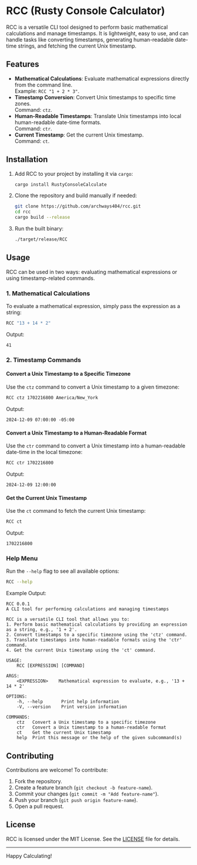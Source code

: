 
# RCC (Rusty Console Calculator)

RCC is a versatile CLI tool designed to perform basic mathematical calculations and manage timestamps. It is lightweight, easy to use, and can handle tasks like converting timestamps, generating human-readable date-time strings, and fetching the current Unix timestamp.

## Features

- **Mathematical Calculations**: Evaluate mathematical expressions directly from the command line.  
  Example: `RCC "1 + 2 * 3"`.
- **Timestamp Conversion**: Convert Unix timestamps to specific time zones.  
  Command: `ctz`.
- **Human-Readable Timestamps**: Translate Unix timestamps into local human-readable date-time formats.  
  Command: `ctr`.
- **Current Timestamp**: Get the current Unix timestamp.  
  Command: `ct`.

## Installation

1. Add RCC to your project by installing it via `cargo`:

   ```bash
   cargo install RustyConsoleCalculate
   ```

2. Clone the repository and build manually if needed:

   ```bash
   git clone https://github.com/archways404/rcc.git
   cd rcc
   cargo build --release
   ```

3. Run the built binary:

   ```bash
   ./target/release/RCC
   ```

## Usage

RCC can be used in two ways: evaluating mathematical expressions or using timestamp-related commands.

### 1. Mathematical Calculations

To evaluate a mathematical expression, simply pass the expression as a string:

```bash
RCC "13 + 14 * 2"
```

Output:

```
41
```

### 2. Timestamp Commands

#### Convert a Unix Timestamp to a Specific Timezone

Use the `ctz` command to convert a Unix timestamp to a given timezone:

```bash
RCC ctz 1702216800 America/New_York
```

Output:

```
2024-12-09 07:00:00 -05:00
```

#### Convert a Unix Timestamp to a Human-Readable Format

Use the `ctr` command to convert a Unix timestamp into a human-readable date-time in the local timezone:

```bash
RCC ctr 1702216800
```

Output:

```
2024-12-09 12:00:00
```

#### Get the Current Unix Timestamp

Use the `ct` command to fetch the current Unix timestamp:

```bash
RCC ct
```

Output:

```
1702216800
```

### Help Menu

Run the `--help` flag to see all available options:

```bash
RCC --help
```

Example Output:

```
RCC 0.0.1
A CLI tool for performing calculations and managing timestamps

RCC is a versatile CLI tool that allows you to:
1. Perform basic mathematical calculations by providing an expression as a string, e.g., '1 + 2'.
2. Convert timestamps to a specific timezone using the 'ctz' command.
3. Translate timestamps into human-readable formats using the 'ctr' command.
4. Get the current Unix timestamp using the 'ct' command.

USAGE:
    RCC [EXPRESSION] [COMMAND]

ARGS:
    <EXPRESSION>    Mathematical expression to evaluate, e.g., '13 + 14 * 2'

OPTIONS:
    -h, --help       Print help information
    -V, --version    Print version information

COMMANDS:
    ctz   Convert a Unix timestamp to a specific timezone
    ctr   Convert a Unix timestamp to a human-readable format
    ct    Get the current Unix timestamp
    help  Print this message or the help of the given subcommand(s)
```

## Contributing

Contributions are welcome! To contribute:

1. Fork the repository.
2. Create a feature branch (`git checkout -b feature-name`).
3. Commit your changes (`git commit -m "Add feature-name"`).
4. Push your branch (`git push origin feature-name`).
5. Open a pull request.

## License

RCC is licensed under the MIT License. See the [LICENSE](LICENSE.md) file for details.

---

Happy Calculating!
